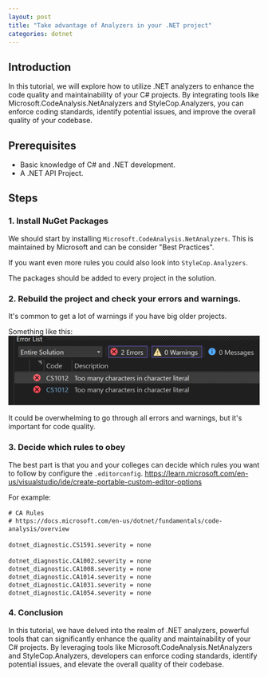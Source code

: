 ```yaml
---
layout: post
title: "Take advantage of Analyzers in your .NET project"
categories: dotnet
---
```


## Introduction
In this tutorial, we will explore how to utilize .NET analyzers to enhance the code quality and maintainability of your C# projects. By integrating tools like Microsoft.CodeAnalysis.NetAnalyzers and StyleCop.Analyzers, you can enforce coding standards, identify potential issues, and improve the overall quality of your codebase.

## Prerequisites
- Basic knowledge of C# and .NET development.
- A .NET API Project.

## Steps

### 1. Install NuGet Packages
We should start by installing `Microsoft.CodeAnalysis.NetAnalyzers`.
This is maintained by Microsoft and can be consider "Best Practices".

If you want even more rules you could also look into `StyleCop.Analyzers`.

The packages should be added to every project in the solution. 

### 2. Rebuild the project and check your errors and warnings.
It's common to get a lot of warnings if you have big older projects.

Something like this:
![alt text](/images/analyzers_errors.png)

It could be overwhelming to go through all errors and warnings, but it's important for code quality.

### 3. Decide which rules to obey

The best part is that you and your colleges can decide which rules you want to follow by configure the `.editorconfig`.
https://learn.microsoft.com/en-us/visualstudio/ide/create-portable-custom-editor-options

For example:
```
# CA Rules
# https://docs.microsoft.com/en-us/dotnet/fundamentals/code-analysis/overview

dotnet_diagnostic.CS1591.severity = none

dotnet_diagnostic.CA1002.severity = none
dotnet_diagnostic.CA1008.severity = none
dotnet_diagnostic.CA1014.severity = none
dotnet_diagnostic.CA1031.severity = none
dotnet_diagnostic.CA1054.severity = none
```

### 4. Conclusion
In this tutorial, we have delved into the realm of .NET analyzers, powerful tools that can significantly enhance the quality and maintainability of your C# projects. By leveraging tools like Microsoft.CodeAnalysis.NetAnalyzers and StyleCop.Analyzers, developers can enforce coding standards, identify potential issues, and elevate the overall quality of their codebase.